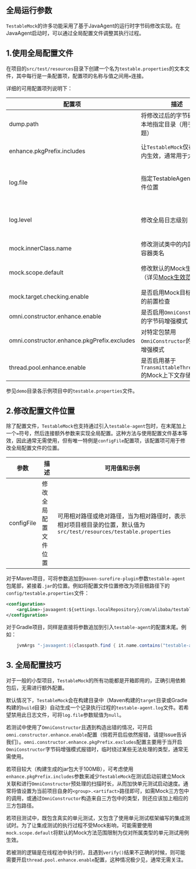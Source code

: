 全局运行参数
---

`TestableMock`的许多功能采用了基于JavaAgent的运行时字节码修改实现。在JavaAgent启动时，可以通过全局配置文件调整其执行过程。

## 1.使用全局配置文件

在项目的`src/test/resources`目录下创建一个名为`testable.properties`的文本文件，其中每行是一条配置项，配置项的名称与值之间用`=`连接。

详细的可用配置项列说明下：

|  配置项  | 描述  | 可用值和示例 |
|  ----   | ---- | ----  |
| dump.path  | 将修改过后的字节码保存到本地指定目录（用于排查问题） | 相对项目根目录的位置，例如：`target/bytecode` |
| enhance.pkgPrefix.includes  | 让`TestableMock`仅在特定包内生效，通常用于大型项目 | 使用`,`分隔的包路径前缀列表，例如：`com.demo.biz,com.3rd.biz` |
| log.file  | 指定TestableAgent日志文件位置 | 相对项目根目录的位置，例如：`target/testable/agent.log`，特殊值`null`表示禁用日志文件 |
| log.level  | 修改全局日志级别 | 可用值为：`mute`（禁止打印警告） / `debug`（打印调试信息） / `verbose`（打印非常详细的调试信息） |
| mock.innerClass.name | 修改测试类中的内置Mock容器类名 | 任意符合Java类名的值，默认值为`Mock` |
| mock.scope.default  | 修改默认的Mock生效范围（详见[Mock生效范围](zh-cn/doc/scope-of-mock)） | 可用值为：`global`（全局生效） / `associated`（只对关联的测试用例生效） |
| mock.target.checking.enable | 是否启用Mock目标有效性的前置检查 | 可用值为：`true` / `false`，当前默认值为`false` |
| omni.constructor.enhance.enable | 是否启用`OmniConstructor`的字节码增强模式 | 可用值为：`true` / `false` |
| omni.constructor.enhance.pkgPrefix.excludes | 对特定包禁用`OmniConstructor`的字节码增强模式 | 使用`,`分隔的包路径前缀列表，例如：`com.demo.model` |
| thread.pool.enhance.enable | 是否启用基于`TransmittableThreadLocal`的Mock上下文存储 | 可用值为：`true` / `false` |

参见`demo`目录各示例项目中的`testable.properties`文件。

## 2.修改配置文件位置

除了配置文件，`TestableMock`也支持通过引入`testable-agent`包时，在末尾加上一个`=`符号，然后连接额外参数来实现全局配置。这种方法与使用配置文件基本等效，因此通常无需使用，但有唯一特例是`configFile`配置项，该配置项可用于修改全局配置文件的位置。

|  参数          | 描述  | 可用值和示例 |
|  ----         | ----  | ----  |
| configFile    | 修改全局配置文件位置 | 可用相对路径或绝对路径，当为相对路径时，表示相对项目根目录的位置，默认值为`src/test/resources/testable.properties` |

对于Maven项目，可将参数追加到`maven-surefire-plugin`参数`testable-agent`包尾部，紧接着`.jar`的位置。例如将配置文件位置修改为项目根路径下的`config/testable.properties`文件：

```xml
<configuration>
    <argLine>-javaagent:${settings.localRepository}/com/alibaba/testable/testable-agent/${testable.version}/testable-agent-${testable.version}.jar=configFile=config/testable.properties</argLine>
</configuration>
```

对于Gradle项目，同样是直接将参数追加到引入`testable-agent`的配置末尾。例如：

```groovy
    jvmArgs "-javaagent:${classpath.find { it.name.contains("testable-agent") }.absolutePath}=configFile=config/testable.properties"
```

## 3. 全局配置技巧

对于一般的小型项目，`TestableMock`的所有功能都是开箱即用的，正确引用依赖包后，无需进行额外配置。

默认情况下，`TestableMock`会在构建目录中（Maven构建的`target`目录或Gradle构建的`build`目录）自动生成一个记录执行过程的`testable-agent.log`文件。若希望禁用此日志文件，可将`log.file`参数赋值为`null`。

若测试中使用了`OmniConstructor`且遇到构造出错的情况，可开启`omni.constructor.enhance.enable`配置（倘若开启后依然报错，请提Issue告诉我们）。`omni.constructor.enhance.pkgPrefix.excludes`配置主要用于当开启`OmniConstructor`字节码增强模式报错时，临时绕过某些无法处理的类型，通常无需使用。

若项目较大（构建生成的jar包大于100MB），可考虑使用`enhance.pkgPrefix.includes`参数来减少`TestableMock`在测试启动前建立Mock关联和进行`OmniConstructor`预处理的扫描时长，从而加快单元测试启动速度。通常将值设置为当前项目自身的`<group>.<artifact>`路径即可，如需Mock三方包中的调用，或通过`OmniConstructor`构造来自三方包中的类型，则还应该加上相应的三方包路径。

若项目测试中，既包含真实的单元测试，又包含了使用单元测试框架编写的集成测试时。为了让集成测试的执行过程不受Mock影响，可能需要使用`mock.scope.default`将默认的Mock方法范围限制为仅对所属类型的单元测试用例生效。

若被测的逻辑是在线程池中执行的，且遇到`verify()`结果不正确的时候，则可能需要开启`thread.pool.enhance.enable`配置，这种情况极少见，通常无需关注。
